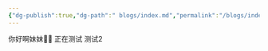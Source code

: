 ```yaml
---
{"dg-publish":true,"dg-path":" blogs/index.md","permalink":"/blogs/index/","tags":["gardenEntry"],"created":"2025-04-25T23:37:41.966+08:00","updated":"2025-04-26T17:23:15.337+08:00"}
---
```


你好啊妹妹👏🏻
正在测试
测试2